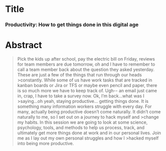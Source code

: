 Title
=====

### Productivity: How to get things done in this digital age

Abstract
========

>Pick the kids up after school, pay the electric bill on Friday, reviews for team members are due tomorrow, oh and I have to remember to call a team member back about the question they asked yesterday. These are just a few of the things that run through our heads >constantly. While some of us have work tasks that are tracked in kanban boards or Jira or TFS or maybe even pencil and paper, there is so much more we have to keep track of. Ugh-- an email just came in, crap, I have to take a survey now. Ok, I’m back...what was I >saying...oh yeah, staying productive... getting things done. It is something many information workers struggle with every day. For many, actually being productive doesn’t come naturally. It didn’t come naturally to me, so I set out on a journey to hack myself and >change my habits. In this session we are going to look at some science, psychology, tools, and methods to help us process, track, and ultimately get more things done at work and in our personal lives. Join me as I lay out my own personal struggles and how I >hacked myself into being more productive.
